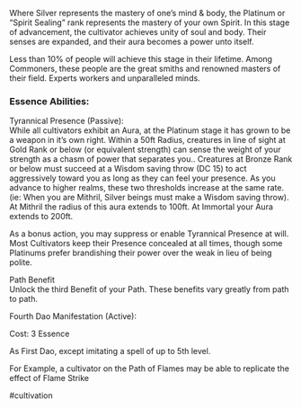 Where Silver represents the mastery of one’s mind & body, the Platinum or “Spirit Sealing” rank represents the mastery of your own Spirit. In this stage of advancement, the cultivator achieves unity of soul and body. Their senses are expanded, and their aura becomes a power unto itself.  
  
Less than 10% of people will achieve this stage in their lifetime. Among Commoners, these people are the great smiths and renowned masters of their field. Experts workers and unparalleled minds.

### Essence Abilities:

Tyrannical Presence (Passive):  
While all cultivators exhibit an Aura, at the Platinum stage it has grown to be a weapon in it’s own right. Within a 50ft Radius, creatures in line of sight at Gold Rank or below (or equivalent strength) can sense the weight of your strength as a chasm of power that separates you.. Creatures at Bronze Rank or below must succeed at a Wisdom saving throw (DC 15) to act aggressively toward you as long as they can feel your presence. As you advance to higher realms, these two thresholds increase at the same rate. (ie: When you are Mithril, Silver beings must make a Wisdom saving throw). At Mithril the radius of this aura extends to 100ft. At Immortal your Aura extends to 200ft.  
  
As a bonus action, you may suppress or enable Tyrannical Presence at will. Most Cultivators keep their Presence concealed at all times, though some Platinums prefer brandishing their power over the weak in lieu of being polite.

  

Path Benefit  
Unlock the third Benefit of your Path. These benefits vary greatly from path to path.

  

Fourth Dao Manifestation (Active):

Cost: 3 Essence

As First Dao, except imitating a spell of up to 5th level.

For Example, a cultivator on the Path of Flames may be able to replicate the effect of Flame Strike

#cultivation